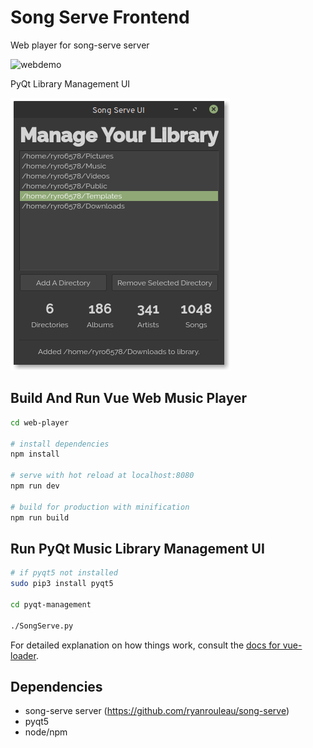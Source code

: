 # Song Serve Frontend

Web player for song-serve server

![webdemo](/screenshots/demo.gif)

PyQt Library Management UI

![qtdemo](/screenshots/Qt.png)

## Build And Run Vue Web Music Player

``` bash
cd web-player

# install dependencies
npm install

# serve with hot reload at localhost:8080
npm run dev

# build for production with minification
npm run build
```

## Run PyQt Music Library Management UI
```bash
# if pyqt5 not installed
sudo pip3 install pyqt5

cd pyqt-management

./SongServe.py
```

For detailed explanation on how things work, consult the [docs for vue-loader](http://vuejs.github.io/vue-loader).

## Dependencies
- song-serve server (https://github.com/ryanrouleau/song-serve)
- pyqt5
- node/npm

